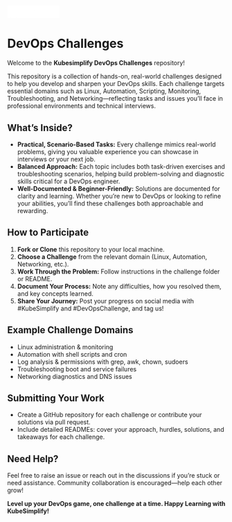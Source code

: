 <img src="KubeSimplify.png" class="logo" width="120"/>

# DevOps Challenges

Welcome to the **Kubesimplify DevOps Challenges** repository!

This repository is a collection of hands-on, real-world challenges designed to help you develop and sharpen your DevOps skills. Each challenge targets essential domains such as Linux, Automation, Scripting, Monitoring, Troubleshooting, and Networking—reflecting tasks and issues you’ll face in professional environments and technical interviews.

## What’s Inside?

- **Practical, Scenario-Based Tasks:** Every challenge mimics real-world problems, giving you valuable experience you can showcase in interviews or your next job.
- **Balanced Approach:** Each topic includes both task-driven exercises and troubleshooting scenarios, helping build problem-solving and diagnostic skills critical for a DevOps engineer.
- **Well-Documented \& Beginner-Friendly:** Solutions are documented for clarity and learning. Whether you’re new to DevOps or looking to refine your abilities, you’ll find these challenges both approachable and rewarding.


## How to Participate

1. **Fork or Clone** this repository to your local machine.
2. **Choose a Challenge** from the relevant domain (Linux, Automation, Networking, etc.).
3. **Work Through the Problem:** Follow instructions in the challenge folder or README.
4. **Document Your Process:** Note any difficulties, how you resolved them, and key concepts learned.
5. **Share Your Journey:** Post your progress on social media with \#KubeSimplify and \#DevOpsChallenge, and tag us!

## Example Challenge Domains

- Linux administration \& monitoring
- Automation with shell scripts and cron
- Log analysis \& permissions with grep, awk, chown, sudoers
- Troubleshooting boot and service failures
- Networking diagnostics and DNS issues


## Submitting Your Work

- Create a GitHub repository for each challenge or contribute your solutions via pull request.
- Include detailed READMEs: cover your approach, hurdles, solutions, and takeaways for each challenge.


## Need Help?

Feel free to raise an issue or reach out in the discussions if you’re stuck or need assistance. Community collaboration is encouraged—help each other grow!

**Level up your DevOps game, one challenge at a time. Happy Learning with KubeSimplify!**

